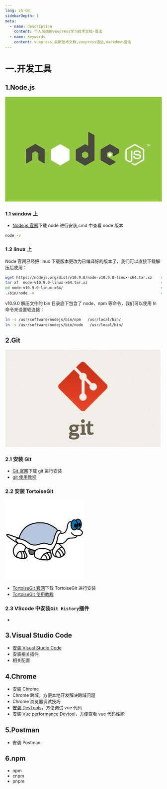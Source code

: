 ```yaml
---
lang: zh-CN
sidebarDepth: 1
meta:
  - name: description
    content: 个人总结的vuepress学习技术文档-语法
  - name: keywords
    content: vuepress,最新技术文档,vuepress语法,markdown语法
---
```


# 一.开发工具

## 1.Node.js

![](./1.utils1.png)

### 1.1 window 上

- [Node.js 官网](http://nodejs.cn)下载 node 进行安装,cmd 中查看 node 版本

```sh
node -v
```

### 1.2 linux 上

Node 官网已经把 linux 下载版本更改为已编译好的版本了，我们可以直接下载解压后使用：

```sh
wget https://nodejs.org/dist/v10.9.0/node-v10.9.0-linux-x64.tar.xz    # 下载
tar xf  node-v10.9.0-linux-x64.tar.xz                                 # 解压
cd node-v10.9.0-linux-x64/                                            # 进入解压目录
./bin/node -v                                                         # 执行node命令 查看版本
```

v10.9.0
解压文件的 bin 目录底下包含了 node、npm 等命令，我们可以使用 ln 命令来设置软连接：

```sh
ln -s /usr/software/nodejs/bin/npm   /usr/local/bin/
ln -s /usr/software/nodejs/bin/node   /usr/local/bin/
```

## 2.Git

![](./1.utils2.png)

### 2.1 安装 Git

- [Git 官网](https://git-scm.com)下载 git 进行安装
- [git 使用教程]()

### 2.2 安装 TortoiseGit
![](./1.utils3.png)
- [TortoiseGit 官网](https://tortoisegit.org/download/)下载 TortoiseGit 进行安装
- [TortoiseGit 使用教程]()

### 2.3 VScode 中安装`Git History`插件

-

## 3.Visual Studio Code

- [安装 Visual Studio Code](https://code.visualstudio.com)
- 安装相关插件
- 相关配置

## 4.Chrome

- 安装 Chrome
- Chrome 跨域，方便本地开发解决跨域问题
- Chrome 浏览器调试技巧
- [安装 DevTools](https://github.com/vuejs/devtools)，方便调试 vue 代码
- [安装 Vue performance Devtool](https://github.com/vuejs/devtools)，方便查看 vue 代码性能

## 5.Postman

- 安装 Postman

## 6.npm

- npm
- cnpm
- pnpm
